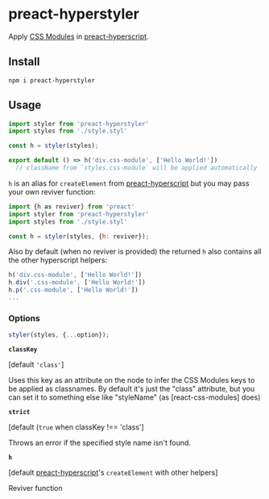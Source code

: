 # preact-hyperstyler

Apply [CSS Modules] in [preact-hyperscript].

[CSS Modules]: https://github.com/webpack-contrib/css-loader#css-scope
[hyperstyles]: https://github.com/colingourlay/hyperstyles
[preact-hyperscript]: https://github.com/queckezz/preact-hyperscript

## Install

```
npm i preact-hyperstyler
```

## Usage

```js
import styler from 'preact-hyperstyler'
import styles from './style.styl'

const h = styler(styles);

export default () => h('div.css-module', ['Hello World!'])
  // className from `styles.css-module` will be applied automatically
```

`h` is an alias for `createElement` from [preact-hyperscript] but you may pass your own reviver function:

```js
import {h as reviver} from 'preact'
import styler from 'preact-hyperstyler'
import styles from './style.styl'

const h = styler(styles, {h: reviver});
```

Also by default (when no reviver is provided) the returned `h` also contains all the other hyperscript helpers:

```js
h('div.css-module', ['Hello World!'])
h.div('.css-module', ['Hello World!'])
h.p('.css-module', ['Hello World!'])
...
```

### Options

```js
styler(styles, {...option});
```

**`classKey`**

[default `'class'`]

Uses this key as an attribute on the node to infer the CSS Modules keys to be applied as classnames. By default it's just the "class" attribute, but you can set it to something else like "styleName" (as [react-css-modules] does)

**`strict`**

[default (`true` when classKey !== 'class']

Throws an error if the specified style name isn't found.

**`h`**

[default [preact-hyperscript]'s `createElement` with other helpers]

Reviver function
